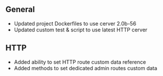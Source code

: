 ## General
- Updated project Dockerfiles to use cerver 2.0b-56
- Updated custom test & script to use latest HTTP cerver

## HTTP
- Added ability to set HTTP route custom data reference
- Added methods to set dedicated admin routes custom data
